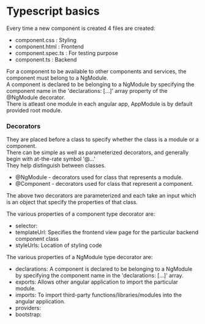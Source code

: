 # Typescript basics

Every time a new component is created 4 files are created:
* component.css : Styling 
* component.html : Frontend
* component.spec.ts : For testing purpose
* component.ts : Backend  

For a component to be available to other components and services, the component must belong to a NgModule.  
A component is declared to be belonging to a NgModule by specifying the component name in the 'declarations: [...]' array property of the @NgModule decorator.  
There is atleast one module in each angular app, AppModule is by default provided root module.

### Decorators 
They are placed before a class to specify whether the class is a module or a component.  
There can be simple as well as parameterized decorators, and generally begin with at-the-rate symbol '@...'  
They help distinguish between classes.

* @NgModule - decorators used for class that represents a module. 
* @Component - decorators used for class that represent a component.

The above two decorators are parameterized and each take an input which is an object that specify the properties of that class.

The various properties of a component type decorator are: 
* selector: 
* templateUrl: Specifies the frontend view page for the particular backend component class
* styleUrls: Location of styling code

The various properties of a NgModule type decorator are:
* declarations: A component is declared to be belonging to a NgModule by specifying the component name in the 'declarations: [...]' array.
* exports: Allows other angular application to import the particular module.
* imports: To import third-party functions/libraries/modules into the angular application.
* providers: 
* bootstrap: 
